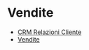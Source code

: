 # Vendite
- [CRM Relazioni Cliente](DocumentazioneSmeUP/DOC/DOC_APP/000040/RE/_sidebar.md)
- [Vendite](DocumentazioneSmeUP/DOC/DOC_APP/000040/V6/_sidebar.md)
